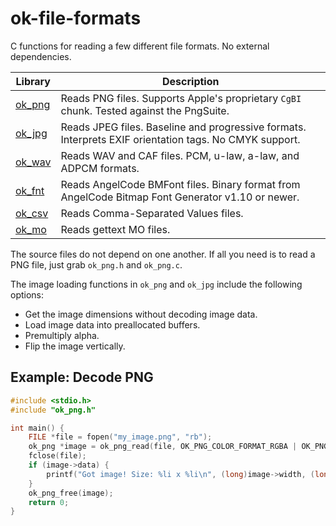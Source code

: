 # ok-file-formats

C functions for reading a few different file formats. No external dependencies.

| Library            | Description
|--------------------|---------------------------------------------------------------------------------------------------
| [ok_png](ok_png.h) | Reads PNG files. Supports Apple's proprietary `CgBI` chunk. Tested against the PngSuite.
| [ok_jpg](ok_jpg.h) | Reads JPEG files. Baseline and progressive formats. Interprets EXIF orientation tags. No CMYK support.
| [ok_wav](ok_wav.h) | Reads WAV and CAF files. PCM, u-law, a-law, and ADPCM formats.
| [ok_fnt](ok_fnt.h) | Reads AngelCode BMFont files. Binary format from AngelCode Bitmap Font Generator v1.10 or newer.
| [ok_csv](ok_csv.h) | Reads Comma-Separated Values files.
| [ok_mo](ok_mo.h)   | Reads gettext MO files.

The source files do not depend on one another. If all you need is to read a PNG file, just
grab `ok_png.h` and `ok_png.c`.

The image loading functions in `ok_png` and `ok_jpg` include the following options:
* Get the image dimensions without decoding image data.
* Load image data into preallocated buffers.
* Premultiply alpha.
* Flip the image vertically.

## Example: Decode PNG

```C
#include <stdio.h>
#include "ok_png.h"

int main() {
    FILE *file = fopen("my_image.png", "rb");
    ok_png *image = ok_png_read(file, OK_PNG_COLOR_FORMAT_RGBA | OK_PNG_PREMULTIPLIED_ALPHA | OK_PNG_FLIP_Y);
    fclose(file);
    if (image->data) {
        printf("Got image! Size: %li x %li\n", (long)image->width, (long)image->height);
    }
    ok_png_free(image);
    return 0;
}
```
